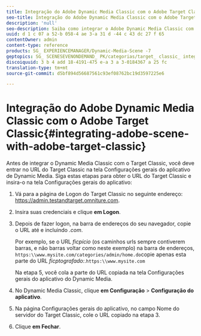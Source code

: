 ```yaml
---
title: Integração do Adobe Dynamic Media Classic com o Adobe Target Classic
seo-title: Integração do Adobe Dynamic Media Classic com o Adobe Target Classic
description: 'null'
seo-description: Saiba como integrar o Adobe Dynamic Media Classic com o Adobe Target Classic.
uuid: d 1 c 07 a 52-b 058-4 ae 3-a 31 d -44 c 43 dc 27 f 65
contentOwner: admin
content-type: reference
products: SG_ EXPERIENCEMANAGER/Dynamic-Media-Scene -7
geptopics: SG_ SCENESEVENONDEMAND_ PK/categorias/target_ classic_ integration
discoiquuid: 3 b 4 add 18-4191-475 e-a 3 a 3-0184367 a 25 fc
translation-type: tm+mt
source-git-commit: d5bf894d56687561c93ef08762bc19d3597225e6

---
```



# Integração do Adobe Dynamic Media Classic com o Adobe Target Classic{#integrating-adobe-scene-with-adobe-target-classic}

Antes de integrar o Dynamic Media Classic com o Target Classic, você deve entrar no URL do Target Classic na tela Configurações gerais do aplicativo de Dynamic Media. Siga estas etapas para obter o URL do Target Classic e insira-o na tela Configurações gerais do aplicativo:

1. Vá para a página de Logon do Target Classic no seguinte endereço: https://admin.testandtarget.omniture.com.
1. Insira suas credenciais e clique **em Logon**.
1. Depois de fazer logon, na barra de endereços do seu navegador, copie o URL até e incluindo *.com*.

   Por exemplo, se o URL *ficpício* (os caminhos urls sempre contiverem barras, e não barras voltar como neste exemplo) na barra de endereços, `https:\\www.mysite.com/categories/admin/home.do`copie apenas esta parte do URL *ficptografado:*.`https:\\www.mysite.com`

   Na etapa 5, você cola a parte do URL copiada na tela Configurações gerais do aplicativo do Dynamic Media.

1. No Dynamic Media Classic, clique **em Configuração** &gt; **Configuração do aplicativo**.
1. Na página Configurações gerais do aplicativo, no campo Nome do servidor do Target Classic, cole o URL copiado na etapa 3.
1. Clique **em Fechar**.

